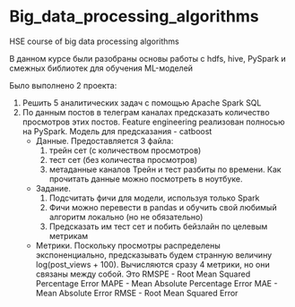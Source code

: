 # Big_data_processing_algorithms
HSE course of big data processing algorithms

В данном курсе были разобраны основы работы с hdfs, hive, PySpark и смежных библиотек для обучения ML-моделей

Было выполнено 2 проекта:
1. Решить 5 аналитических задач с помощью Apache Spark SQL
2. По данным постов в телеграм каналах предсказать количество просмотров этих постов. Feature engineering реализован полносью на PySpark. Модель для предсказания - catboost 
    * Данные.
      Предоставляется 3 файла:
      1. трейн сет (с количеством просмотров)
      2. тест сет (без количества просмотров)
      3. метаданные каналов
      Трейн и тест разбиты по времени. Как прочитать данные можно посмотреть в ноутбуке.
    * Задание.
      1. Подсчитать фичи для модели, используя только Spark
      2. Фичи можно перевести в pandas и обучить свой любимый алгоритм локально (но не обязательно)
      3. Предсказать им тест сет и побить бейзлайн по целевым метрикам
    * Метрики.
      Поскольку просмотры распределены экспоненциально, предсказывать будем странную величину log(post_views + 100). Вычисляются      сразу 4 метрики, но они связаны между собой. Это
      RMSPE - Root Mean Squared Percentage Error
      MAPE - Mean Absolute Percentage Error
      MAE - Mean Absolute Error
      RMSE - Root Mean Squared Error

